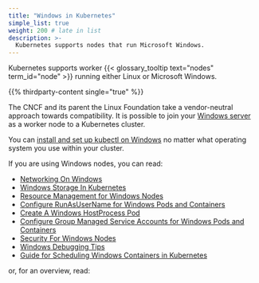 ```yaml
---
title: "Windows in Kubernetes"
simple_list: true
weight: 200 # late in list
description: >-
  Kubernetes supports nodes that run Microsoft Windows.
---
```


Kubernetes supports worker {{< glossary_tooltip text="nodes" term_id="node" >}}
running either Linux or Microsoft Windows.

{{% thirdparty-content single="true" %}}

The CNCF and its parent the Linux Foundation take a vendor-neutral approach
towards compatibility. It is possible to join your [Windows server](https://www.microsoft.com/en-us/windows-server)
as a worker node to a Kubernetes cluster.

You can [install and set up kubectl on Windows](/docs/tasks/tools/install-kubectl-windows/)
no matter what operating system you use within your cluster.

If you are using Windows nodes, you can read:

* [Networking On Windows](/docs/concepts/services-networking/windows-networking/)
* [Windows Storage In Kubernetes](/docs/concepts/storage/windows-storage/)
* [Resource Management for Windows Nodes](/docs/concepts/configuration/windows-resource-management/)
* [Configure RunAsUserName for Windows Pods and Containers](/docs/tasks/configure-pod-container/configure-runasusername/)
* [Create A Windows HostProcess Pod](/docs/tasks/configure-pod-container/create-hostprocess-pod/)
* [Configure Group Managed Service Accounts for Windows Pods and Containers](/docs/tasks/configure-pod-container/configure-gmsa/)
* [Security For Windows Nodes](/docs/concepts/security/windows-security/)
* [Windows Debugging Tips](/docs/tasks/debug/debug-cluster/windows/)
* [Guide for Scheduling Windows Containers in Kubernetes](/docs/concepts/windows/user-guide)

or, for an overview, read:
